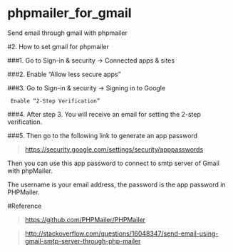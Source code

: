 # phpmailer_for_gmail

Send email through gmail with phpmailer


#2.	How to set gmail for phpmailer

###1.	Go to Sign-in & security -> Connected apps & sites

###2.	Enable “Allow less secure apps”

###3.	Go to Sign-in & security -> Signing in to Google

     Enable “2-Step Verification”

###4.	After step 3. You will receive an email for setting the 2-step verification.

###5.	Then go to the following link to generate an app password

>https://security.google.com/settings/security/apppasswords

Then you can use this app password to connect to smtp server of Gmail with phpMailer.
               
The username is your email address, the password is the app password in PHPMailer.

#Reference
>https://github.com/PHPMailer/PHPMailer

>http://stackoverflow.com/questions/16048347/send-email-using-gmail-smtp-server-through-php-mailer
               
